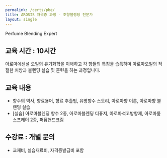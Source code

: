 ```yaml
---
permalink: /certs/pbe/
title: AROSIS 자격증 과정 - 조향블렝딩 전문가
layout: single
---
```

Perfume Blending Expert

## 교육 시간 : 10시간
아로마에센셜 오일의 유기화학을 이해하고 각 향들의 특징을 습득하며 아로마오일의 적절한 처방과 블렌딩 실습 및 훈련을 하는 과정입니다. 

## 교육 내용 
- 향수의 역사, 향료용어, 향료 추출법, 유명향수 스토리, 아로마향 이론, 아로마향 블렌딩 실습
- [실습] 아로마블렌딩 향수 2종, 아로마블렌딩 디퓨저, 아로마석고방향제, 아로마룸스프레이 2종, 퍼퓸핸드크림

## 수강료 : 개별 문의
- 교재비, 실습재료비, 자격증발급비 포함 